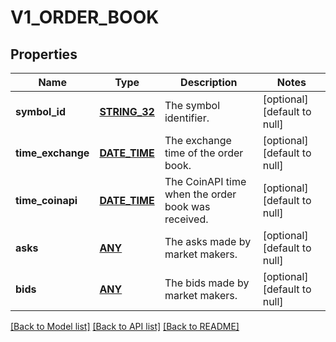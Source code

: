 # V1_ORDER_BOOK

## Properties
Name | Type | Description | Notes
------------ | ------------- | ------------- | -------------
**symbol_id** | [**STRING_32**](STRING_32.md) | The symbol identifier. | [optional] [default to null]
**time_exchange** | [**DATE_TIME**](DATE_TIME.md) | The exchange time of the order book. | [optional] [default to null]
**time_coinapi** | [**DATE_TIME**](DATE_TIME.md) | The CoinAPI time when the order book was received. | [optional] [default to null]
**asks** | [**ANY**](.md) | The asks made by market makers. | [optional] [default to null]
**bids** | [**ANY**](.md) | The bids made by market makers. | [optional] [default to null]

[[Back to Model list]](../README.md#documentation-for-models) [[Back to API list]](../README.md#documentation-for-api-endpoints) [[Back to README]](../README.md)


